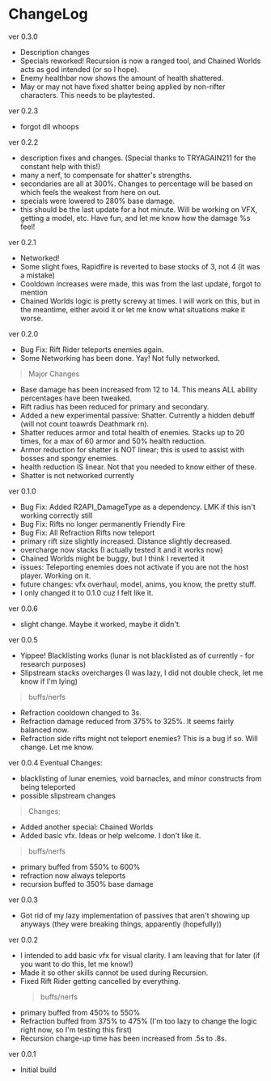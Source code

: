 # ChangeLog

ver 0.3.0
 - Description changes
 - Specials reworked! Recursion is now a ranged tool, and Chained Worlds acts as god intended (or so I hope).
 - Enemy healthbar now shows the amount of health shattered.
 - May or may not have fixed shatter being applied by non-rifter characters. This needs to be playtested.

ver 0.2.3
 - forgot dll whoops

ver 0.2.2
 - description fixes and changes. (Special thanks to TRYAGAIN211 for the constant help with this!)
 - many a nerf, to compensate for shatter's strengths.
 - secondaries are all at 300%. Changes to percentage will be based on which feels the weakest from here on out.
 - specials were lowered to 280% base damage.
 - this should be the last update for a hot minute. Will be working on VFX, getting a model, etc. Have fun, and let me know how the damage %s feel!


ver 0.2.1
 - Networked!
 - Some slight fixes, Rapidfire is reverted to base stocks of 3, not 4 (it was a mistake)
 - Cooldown increases were made, this was from the last update, forgot to mention
 - Chained Worlds logic is pretty screwy at times. I will work on this, but in the meantime, either avoid it or let me know what situations make it worse.

ver 0.2.0
 - Bug Fix: Rift Rider teleports enemies again.
 - Some Networking has been done. Yay! Not fully networked.
 > Major Changes
 - Base damage has been increased from 12 to 14. This means ALL ability percentages have been tweaked.
 - Rift radius has been reduced for primary and secondary.
 - Added a new experimental passive: Shatter. Currently a hidden debuff (will not count toawrds Deathmark rn).
 - Shatter reduces armor and total health of enemies. Stacks up to 20 times, for a max of 60 armor and 50% health reduction.
 - Armor reduction for shatter is NOT linear; this is used to assist with bosses and spongy enemies.
 - health reduction IS linear. Not that you needed to know either of these.
 - Shatter is not networked currently




ver 0.1.0
 - Bug Fix: Added R2API_DamageType as a dependency. LMK if this isn't working correctly still
 - Bug Fix: Rifts no longer permanently Friendly Fire
 - Bug Fix: All Refraction Rifts now teleport
 - primary rift size slightly increased. Distance slightly decreased.
 - overcharge now stacks (I actually tested it and it works now)
 - Chained Worlds might be buggy, but I think I reverted it
 - issues: Teleporting enemies does not activate if you are not the host player. Working on it.
 - future changes: vfx overhaul, model, anims, you know, the pretty stuff.
 - I only changed it to 0.1.0 cuz I felt like it.

ver 0.0.6
 - slight change. Maybe it worked, maybe it didn't.



ver 0.0.5
 - Yippee! Blacklisting works (lunar is not blacklisted as of currently - for research purposes)
 - Slipstream stacks overcharges (I was lazy, I did not double check, let me know if I'm lying)
 >buffs/nerfs
 - Refraction cooldown changed to 3s.
 - Refraction damage reduced from 375% to 325%. It seems fairly balanced now.
 - Refraction side rifts might not teleport enemies? This is a bug if so. Will change. Let me know.


ver 0.0.4
Eventual Changes:
- blacklisting of lunar enemies, void barnacles, and minor constructs from being teleported
- possible slipstream changes
 >Changes:
- Added another special: Chained Worlds
- Added basic vfx. Ideas or help welcome. I don't like it.
 >buffs/nerfs
- primary buffed from 550% to 600%
- refraction now always teleports
- recursion buffed to 350% base damage



ver 0.0.3
- Got rid of my lazy implementation of passives that aren't showing up anyways (they were breaking things, apparently (hopefully))


ver 0.0.2
- I intended to add basic vfx for visual clarity. I am leaving that for later (if you want to do this, let me know!)
- Made it so other skills cannot be used during Recursion.
- Fixed Rift Rider getting cancelled by everything.
  >buffs/nerfs
- primary buffed from 450% to 550%
- Refraction buffed from 375% to 475% (I'm too lazy to change the logic right now, so I'm testing this first)
- Recursion charge-up time has been increased from .5s to .8s.


ver 0.0.1
- Initial build